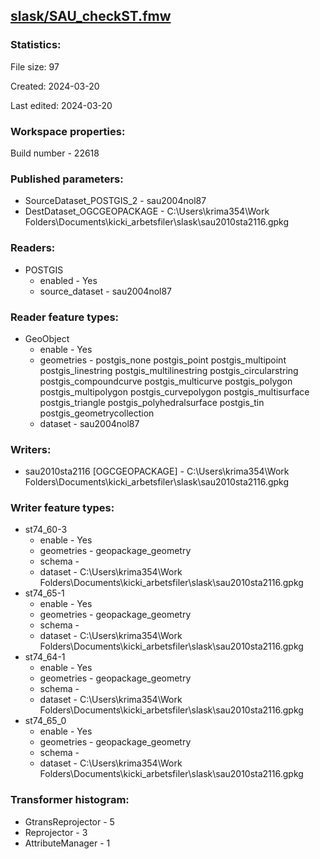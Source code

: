 ﻿## [slask/SAU_checkST.fmw](https://github.com/kicki58/kix_working_dir/blob/master/slask/SAU_checkST.fmw)

### Statistics:
File size: 97

Created: 2024-03-20

Last edited: 2024-03-20


### Workspace properties:
Build number    - 22618

### Published parameters:
*  SourceDataset_POSTGIS_2    -   sau2004nol87 
*  DestDataset_OGCGEOPACKAGE    -   C:\Users\krima354\Work Folders\Documents\kicki_arbetsfiler\slask\sau2010sta2116.gpkg

### Readers:
*  POSTGIS
    * enabled    -  Yes
    * source_dataset    -   sau2004nol87 

### Reader feature types:
*  GeoObject
    * enable - Yes
    * geometries - postgis_none postgis_point postgis_multipoint postgis_linestring postgis_multilinestring postgis_circularstring postgis_compoundcurve postgis_multicurve postgis_polygon postgis_multipolygon postgis_curvepolygon postgis_multisurface postgis_triangle postgis_polyhedralsurface postgis_tin postgis_geometrycollection
    * dataset - sau2004nol87 


### Writers:
*  sau2010sta2116 [OGCGEOPACKAGE]    -   C:\Users\krima354\Work Folders\Documents\kicki_arbetsfiler\slask\sau2010sta2116.gpkg

### Writer feature types:
*  st74_60-3
    * enable - Yes
    * geometries - geopackage_geometry
    * schema - 
    * dataset - C:\Users\krima354\Work Folders\Documents\kicki_arbetsfiler\slask\sau2010sta2116.gpkg
*  st74_65-1
    * enable - Yes
    * geometries - geopackage_geometry
    * schema - 
    * dataset - C:\Users\krima354\Work Folders\Documents\kicki_arbetsfiler\slask\sau2010sta2116.gpkg
*  st74_64-1
    * enable - Yes
    * geometries - geopackage_geometry
    * schema - 
    * dataset - C:\Users\krima354\Work Folders\Documents\kicki_arbetsfiler\slask\sau2010sta2116.gpkg
*  st74_65_0
    * enable - Yes
    * geometries - geopackage_geometry
    * schema - 
    * dataset - C:\Users\krima354\Work Folders\Documents\kicki_arbetsfiler\slask\sau2010sta2116.gpkg

### Transformer histogram:
*  GtransReprojector    -   5
*  Reprojector    -   3
*  AttributeManager    -   1

